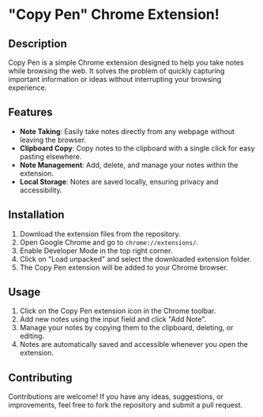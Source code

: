 # "Copy Pen" Chrome Extension!

## Description

Copy Pen is a simple Chrome extension designed to help you take notes while browsing the web. It solves the problem of quickly capturing important information or ideas without interrupting your browsing experience.

## Features

- **Note Taking**: Easily take notes directly from any webpage without leaving the browser.
- **Clipboard Copy**: Copy notes to the clipboard with a single click for easy pasting elsewhere.
- **Note Management**: Add, delete, and manage your notes within the extension.
- **Local Storage**: Notes are saved locally, ensuring privacy and accessibility.

## Installation

1. Download the extension files from the repository.
2. Open Google Chrome and go to `chrome://extensions/`.
3. Enable Developer Mode in the top right corner.
4. Click on "Load unpacked" and select the downloaded extension folder.
5. The Copy Pen extension will be added to your Chrome browser.

## Usage

1. Click on the Copy Pen extension icon in the Chrome toolbar.
2. Add new notes using the input field and click "Add Note".
3. Manage your notes by copying them to the clipboard, deleting, or editing.
4. Notes are automatically saved and accessible whenever you open the extension.

## Contributing

Contributions are welcome! If you have any ideas, suggestions, or improvements, feel free to fork the repository and submit a pull request.
